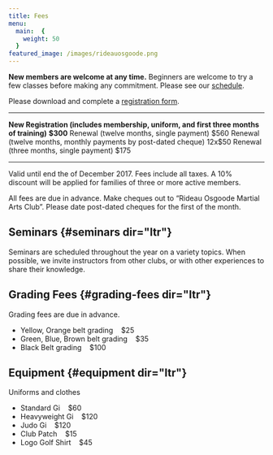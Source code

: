 ```yaml
---
title: Fees
menu: 
  main:  {
    weight: 50
  }
featured_image: /images/rideauosgoode.png
---
```


**New members are welcome at any time.** Beginners are welcome to try a few classes before making any commitment. Please see our [schedule](schedule.html).

Please download and complete a [registration form](http://files.rideauosgoode.ca/ROMACRegistrationForm.pdf).

  ----------------------------------------------------------------------------------------- -----------
  **New Registration (includes membership, uniform, and first three months of training)**   **\$300**
  Renewal (twelve months, single payment)                                                   \$560
  Renewal (twelve months, monthly payments by post-dated cheque)                            12x\$50
  Renewal (three months, single payment)                                                    \$175
  ----------------------------------------------------------------------------------------- -----------

Valid until end the of December 2017. Fees include all taxes. A 10% discount will be applied for families of three or more active members.

All fees are due in advance. Make cheques out to “Rideau Osgoode Martial Arts Club”. Please date post-dated cheques for the first of the month.

## Seminars {#seminars dir="ltr"}

Seminars are scheduled throughout the year on a variety topics. When possible, we invite instructors from other clubs, or with other experiences to share their knowledge.

## Grading Fees {#grading-fees dir="ltr"}

Grading fees are due in advance.

-   Yellow, Orange belt grading    \$25
-   Green, Blue, Brown belt grading    \$35
-   Black Belt grading    \$100

## Equipment {#equipment dir="ltr"}

Uniforms and clothes

-   Standard Gi    \$60
-   Heavyweight Gi    \$120
-   Judo Gi    \$120
-   Club Patch    \$15
-   Logo Golf Shirt    \$45